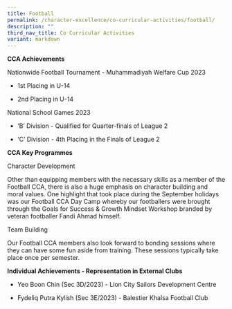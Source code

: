 ```yaml
---
title: Football
permalink: /character-excellence/co-curricular-activities/football/
description: ""
third_nav_title: Co Curricular Activities
variant: markdown
---
```

**CCA Achievements**

  
Nationwide Football Tournament - Muhammadiyah Welfare Cup 2023
*   1st Placing in U-14
    
*   2nd Placing in U-14
    
National School Games 2023

*   ‘B’ Division - Qualified for Quarter-finals of League 2
    
*   ‘C’ Division - 4th Placing in the Finals of League 2
    
**CCA Key Programmes**

Character Development

Other than equipping members with the necessary skills as a member of the Football CCA, there is also a huge emphasis on character building and moral values. One highlight that took place during the September holidays was our Football CCA Day Camp whereby our footballers were brought through the Goals for Success & Growth Mindset Workshop branded by veteran footballer Fandi Ahmad himself.

  
Team Building

Our Football CCA members also look forward to bonding sessions where they can have some fun aside from training. These sessions typically take place once per semester. 

  

**Individual Achievements - Representation in External Clubs**

*   Yeo Boon Chin (Sec 3D/2023) - Lion City Sailors Development Centre
    
*   Fydeliq Putra Kylish (Sec 3E/2023) - Balestier Khalsa Football Club
